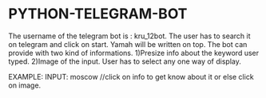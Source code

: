 # PYTHON-TELEGRAM-BOT

The username of the telegram bot is : kru_12bot. The user has to search it on telegram and click on start. Yamah will be written on top. The bot can provide with two kind of informations. 1)Presize info about the keyword user typed. 2)Image of the input. User has to select any one way of display.

EXAMPLE: INPUT: moscow //click on info to get know about it or else click on image.
